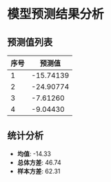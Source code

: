 
# 模型预测结果分析
    
## 预测值列表
| 序号 | 预测值 |
| -------- | ----------------------- |
| 1    | -15.74139              |
| 2    | -24.90774              |
| 3    | -7.61260              |
| 4    | -9.04430              |
    
## 统计分析
- **均值**: -14.33
- **总体方差**: 46.74
- **样本方差**: 62.31
